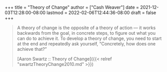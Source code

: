 +++
title = "Theory of Change"
author = ["Cash Weaver"]
date = 2021-12-03T12:28:00-08:00
lastmod = 2022-02-06T12:44:36-08:00
draft = false
+++

> A theory of change is the opposite of a theory of action — it works backwards from the goal, in concrete steps, to figure out what you can do to achieve it. To develop a theory of change, you need to start at the end and repeatedly ask yourself, “Concretely, how does one achieve that?”
>
> [Aaron Swartz :: Theory of Change]({{< relref "swartzTheoryChange2010.md" >}})
